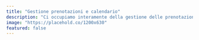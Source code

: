 ```yaml
---
title: "Gestione prenotazioni e calendario"
description: "Ci occupiamo interamente della gestione delle prenotazioni, dalla conferma alla sincronizzazione del calendario, assicurando un flusso costante e organizzato di ospiti."
image: "https://placehold.co/1200x630"
featured: false
---
```

